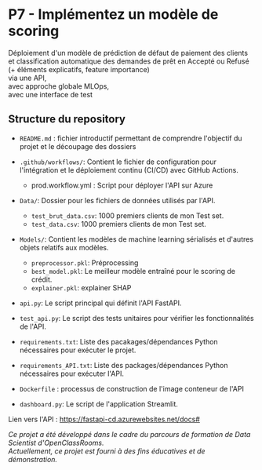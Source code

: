 # P7 - Implémentez un modèle de scoring

Déploiement d'un modèle de prédiction de défaut de paiement des clients et classification automatique des demandes de prêt en Accepté ou Refusé (+ éléments explicatifs, feature importance)  
  via une API,   
  avec approche globale MLOps,  
  avec une interface de test    


## Structure du repository

- `README.md` : fichier introductif permettant de comprendre l'objectif du projet et le découpage des dossiers

- `.github/workflows/`: Contient le fichier de configuration pour l'intégration et le déploiement continu (CI/CD) avec GitHub Actions.
  - prod.workflow.yml : Script pour déployer l'API sur Azure
  
- `Data/`: Dossier pour les fichiers de données utilisés par l'API.
  - `test_brut_data.csv`: 1000 premiers clients de mon Test set.  
  - `test_data.csv`: 1000 premiers clients de mon Test set.  
  
- `Models/`: Contient les modèles de machine learning sérialisés et d'autres objets relatifs aux modèles.
  - `preprocessor.pkl`: Préprocessing 
  - `best_model.pkl`: Le meilleur modèle entraîné pour le scoring de crédit.
  - `explainer.pkl`: explainer SHAP 

- `api.py`: Le script principal qui définit l'API FastAPI.

- `test_api.py`: Le script des tests unitaires pour vérifier les fonctionnalités de l'API.

- `requirements.txt`: Liste des pacakages/dépendances Python nécessaires pour exécuter le projet.
- `requirements_API.txt`: Liste des packages/dépendances Python nécessaires pour exécuter l'API.

- `Dockerfile` : processus de construction de l'image conteneur de l'API

- `dashboard.py`: Le script de l'application Streamlit.


Lien vers l'API : https://fastapi-cd.azurewebsites.net/docs#


*Ce projet a été développé dans le cadre du parcours de formation de Data Scientist d'OpenClassRooms.*  
*Actuellement, ce projet est fourni à des fins éducatives et de démonstration.*